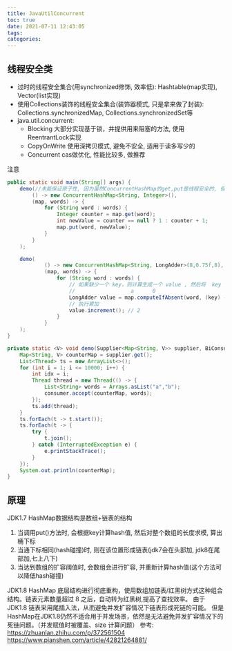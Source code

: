 ```yaml
---
title: JavaUtilConcurrent
toc: true
date: 2021-07-11 12:43:05
tags:
categories:
---
```

## 线程安全类
- 过时的线程安全集合(用synchronized修饰, 效率低): Hashtable(map实现), Vector(list实现)
- 使用Collections装饰的线程安全集合(装饰器模式, 只是拿来做了封装): Collections.synchronizedMap, Collections.synchronizedSet等
- java.util.concurrent:
    - Blocking 大部分实现基于锁，并提供用来阻塞的方法, 使用ReentrantLock实现
    - CopyOnWrite 使用深拷贝模式, 避免不安全, 适用于读多写少的
    - Concurrent cas做优化, 性能比较多, 做推荐


注意
```java
public static void main(String[] args) {
    demo(//未能保证原子性, 因为虽然ConcurrentHashMap的get,put是线程安全的, 但是他们组合使用并非安全
        () -> new ConcurrentHashMap<String, Integer>(),
        (map, words) -> {
            for (String word : words) {
                Integer counter = map.get(word);
                int newValue = counter == null ? 1 : counter + 1;
                map.put(word, newValue);
            }
        }
    );

    demo(
            () -> new ConcurrentHashMap<String, LongAdder>(8,0.75f,8),
            (map, words) -> {
                for (String word : words) {
                    // 如果缺少一个 key，则计算生成一个 value , 然后将  key value 放入 map
                    //                  a      0
                    LongAdder value = map.computeIfAbsent(word, (key) -> new LongAdder());
                    // 执行累加
                    value.increment(); // 2
                }
            }
    );
}

private static <V> void demo(Supplier<Map<String, V>> supplier, BiConsumer<Map<String, V>, List<String>> consumer) {
    Map<String, V> counterMap = supplier.get();
    List<Thread> ts = new ArrayList<>();
    for (int i = 1; i <= 10000; i++) {
        int idx = i;
        Thread thread = new Thread(() -> {
            List<String> words = Arrays.asList("a","b");
            consumer.accept(counterMap, words);
        });
        ts.add(thread);
    }
    ts.forEach(t -> t.start());
    ts.forEach(t -> {
        try {
            t.join();
        } catch (InterruptedException e) {
            e.printStackTrace();
        }
    });
    System.out.println(counterMap);
}
```


## 原理
JDK1.7 HashMap数据结构是数组+链表的结构
1. 当调用put()方法时, 会根据key计算hash值, 然后对整个数组的长度求模, 算出桶下标
2. 当通下标相同(hash碰撞)时, 则在该位置形成链表(jdk7会在头部加, jdk8在尾部加,七上八下)
3. 当达到数组的扩容阈值时, 会数组会进行扩容, 并重新计算hash值(这个方法可以降低hash碰撞)



JDK1.8 HashMap 底层结构进行彻底重构，使用数组加链表/红黑树方式这种组合结构。链表元素数量超过 8 之后，自动转为红黑树,提高了查找效率。
由于 JDK1.8 链表采用尾插入法，从而避免并发扩容情况下链表形成死链的可能。
但是HashMap在JDK1.8仍然不适合用于并发场景，依然是无法避免并发扩容情况下的死链问题。（并发赋值时被覆盖、size 计算问题）
参考:
https://zhuanlan.zhihu.com/p/372561504
https://www.pianshen.com/article/42821264881/